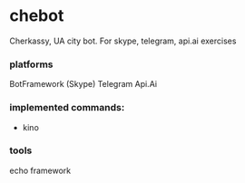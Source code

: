 # chebot
Cherkassy, UA city bot. For skype, telegram, api.ai exercises

### platforms

BotFramework (Skype)
Telegram
Api.Ai


### implemented commands:

* kino


### tools

echo framework
